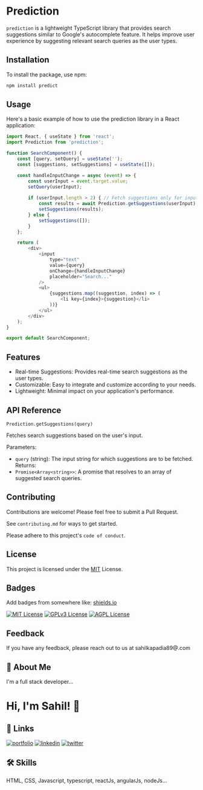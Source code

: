 # Prediction

`prediction` is a lightweight TypeScript library that provides search suggestions similar to Google's autocomplete feature. It helps improve user experience by suggesting relevant search queries as the user types.

## Installation

To install the package, use npm:

```bash
npm install predict

```
## Usage
Here's a basic example of how to use the prediction library in a React application:

```javascript
import React, { useState } from 'react';
import Prediction from 'prediction';

function SearchComponent() {
    const [query, setQuery] = useState('');
    const [suggestions, setSuggestions] = useState([]);

    const handleInputChange = async (event) => {
        const userInput = event.target.value;
        setQuery(userInput);
        
        if (userInput.length > 2) { // Fetch suggestions only for input length > 2
            const results = await Prediction.getSuggestions(userInput);
            setSuggestions(results);
        } else {
            setSuggestions([]);
        }
    };

    return (
        <div>
            <input 
                type="text" 
                value={query} 
                onChange={handleInputChange} 
                placeholder="Search..."
            />
            <ul>
                {suggestions.map((suggestion, index) => (
                    <li key={index}>{suggestion}</li>
                ))}
            </ul>
        </div>
    );
}

export default SearchComponent;

```


## Features

- Real-time  Suggestions:  Provides  real-time  search  suggestions  as  the  user  types.
- Customizable:  Easy  to  integrate  and  customize  according  to  your  needs.
- Lightweight:  Minimal  impact  on  your  application's performance.


## API Reference

`Prediction.getSuggestions(query)`

Fetches search suggestions based on the user's input.

Parameters:
- `query` (string): The input string for which suggestions are to be fetched.
Returns:
- `Promise<Array<string>>`: A promise that resolves to an array of suggested search queries.

## Contributing

Contributions are welcome! Please feel free to submit a Pull Request.

See `contributing.md` for ways to get started.

Please adhere to this project's `code of conduct`.


## License
This project is licensed under the [MIT](https://choosealicense.com/licenses/mit/) License.


## Badges

Add badges from somewhere like: [shields.io](https://shields.io/)

[![MIT License](https://img.shields.io/badge/License-MIT-green.svg)](https://choosealicense.com/licenses/mit/)
[![GPLv3 License](https://img.shields.io/badge/License-GPL%20v3-yellow.svg)](https://opensource.org/licenses/)
[![AGPL License](https://img.shields.io/badge/license-AGPL-blue.svg)](http://www.gnu.org/licenses/agpl-3.0)


## Feedback

If you have any feedback, please reach out to us at sahilkapadia89@.com


## 🚀 About Me
I'm a full stack developer...


# Hi, I'm Sahil! 👋


## 🔗 Links
[![portfolio](https://img.shields.io/badge/my_portfolio-000?style=for-the-badge&logo=ko-fi&logoColor=white)](https://katherineoelsner.com/)
[![linkedin](https://img.shields.io/badge/linkedin-0A66C2?style=for-the-badge&logo=linkedin&logoColor=white)](https://www.linkedin.com/in/sahil-kapadia-079b04142/)
[![twitter](https://img.shields.io/badge/twitter-1DA1F2?style=for-the-badge&logo=twitter&logoColor=white)](https://twitter.com/)


## 🛠 Skills
HTML, CSS, Javascript, typescript, reactJs, angularJs, nodeJs...

